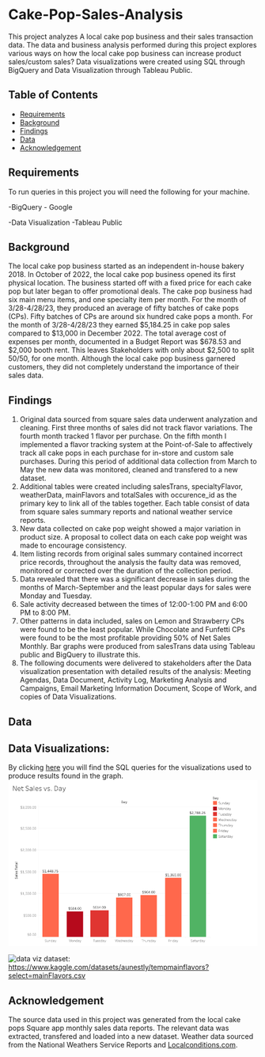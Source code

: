 # Cake-Pop-Sales-Analysis

This project analyzes A local cake pop business and their sales transaction data. The data and business analysis performed during this project explores various ways on how the local cake pop business can increase product sales/custom sales? Data visualizations were created using SQL through BigQuery and Data Visualization through Tableau Public. 

## Table of Contents
+ [Requirements](#requirements)
+ [Background](#background)
+ [Findings](#findings)
+ [Data](#data)
+ [Acknowledgement](#Acknowledgement)


## Requirements
To run queries in this project you will need the following for your machine.

-BigQuery - Google

-Data Visualization -Tableau Public

## Background

The local cake pop business started as an independent in-house bakery 2018. In October of 2022, the local cake pop business opened its first physical location. The business started off with a fixed price for each cake pop but later began to offer promotional deals. The cake pop business had six main menu items, and one specialty item per month. For the month of 3/28-4/28/23, they produced an average of fifty batches of cake pops (CPs). Fifty batches of CPs are around six hundred cake pops a month. For the month of 3/28-4/28/23 they earned $5,184.25 in cake pop sales compared to $13,000 in December 2022. The total average cost of expenses per month, documented in a Budget Report was $678.53 and $2,000 booth rent.  This leaves Stakeholders with only about $2,500 to split 50/50, for one month. Although the local cake pop business garnered customers, they did not completely understand the importance of their sales data. 

## Findings
1. Original data sourced from square sales data underwent analyzation and cleaning. First three months of sales did not track flavor variations. The fourth month tracked 1 flavor per purchase. On the fifth month I implemented a flavor tracking system at the Point-of-Sale to affectively track all cake pops in each purchase for in-store and custom sale purchases. During this period of additional data collection from March to May the new data was monitored, cleaned and transfered to a new dataset.
2. Additional tables were created including salesTrans, specialtyFlavor, weatherData, mainFlavors and totalSales with occurence_id as the primary key to link all of the tables together. Each table consist of data from square sales summary reports and national weather service reports.
3. New data collected on cake pop weight showed a major variation in product size. A proposal to collect data on each cake pop weight was made to encourage consistency. 
4. Item listing records from original sales summary contained incorrect price records, throughout the analysis the faulty data was removed, monitored or corrected over the duration of the collection period.
5. Data revealed that there was a significant decrease in sales during the months of March-September and the least popular days for sales were Monday and Tuesday.
6. Sale activity decreased between the times of 12:00-1:00 PM and 6:00 PM to 8:00 PM.
7. Other patterns in data included, sales on Lemon and Strawberry CPs were found to be the least popular. While Chocolate and Funfetti CPs were found to be the most profitable providing 50% of Net Sales Monthly. Bar graphs were produced from salesTrans data using Tableau public and BigQuery to illustrate this.
8. The following documents were delivered to stakeholders after the Data visualization presentation with detailed results of the analysis: Meeting Agendas,  Data Document, Activity Log, Marketing Analysis and Campaigns, Email Marketing Information Document, Scope of Work, and copies of Data Visualizations.

## Data 

## Data Visualizations: 

By clicking [here](https://github.com/Aunestly/Cake-Pop-Sales-Analysis/blob/main/Data-Visualization) you will find the SQL queries for the visualizations used to produce results found in the graph.
![data viz](https://github.com/Aunestly/Cake-Pop-Sales-Analysis/blob/main/images/Dashboard1.png)

![data viz]()
dataset: https://www.kaggle.com/datasets/aunestly/tempmainflavors?select=mainFlavors.csv

## Acknowledgement
The source data used in this project was generated from the local cake pops Square app monthly sales data reports. The relevant data was extracted, transfered and loaded into a new dataset. Weather data sourced from the National Weathers Service Reports and [Localconditions.com](https://www.localconditions.com/weather-kenwood-ohio/oh334/past.php).

